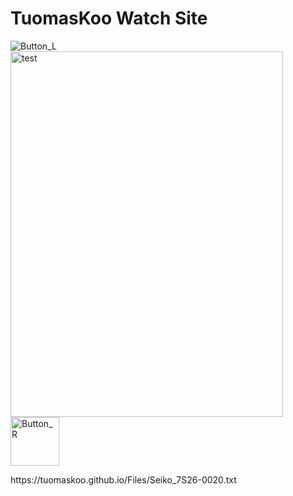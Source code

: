 <h1>TuomasKoo Watch Site</h1>
<p><img src="https://tuomaskoo.github.io/UI/Button_L.png" alt="Button_L" /> <img src="https://tuomaskoo.github.io/Files/Seiko 7s26-0020_1.jpg" alt="test" width="436" height="585" /><img src="https://tuomaskoo.github.io/UI/Button_R.png" alt="Button_R" width="78" height="78" /></p>
<p>https://tuomaskoo.github.io/Files/Seiko_7S26-0020.txt</p>

<html>
  <head>
    <title>reading file<https://tuomaskoo.github.io/Files/Seiko_7S26-0020.txt>
   </head>
<body>


<input type="file" id="myFile">
<hr>
<textarea style="width:500px;height: 400px" id="output"></textarea>

<script>
var input = document.getElementById("myFile");
var output = document.getElementById("output");

input.addEventListener("change", function () {
  if (this.files && this.files[0]) {
    var myFile = this.files[0];
    var reader = new FileReader();

    reader.addEventListener('load', function (e) {
      output.textContent = e.target.result;
    });

    reader.readAsBinaryString(myFile);
  }
});
</script>
  </body>
</html>
